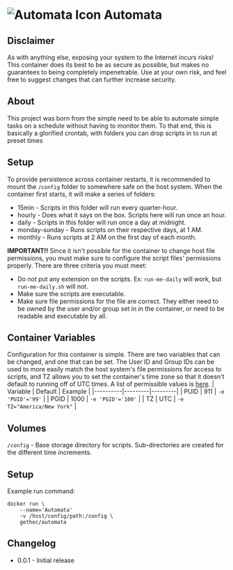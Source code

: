 # ![Automata Icon](https://bitbucket.org/Gethec/automata/raw/master/resources/automata.png) Automata #

## Disclaimer ##
As with anything else, exposing your system to the Internet incurs risks!  This container does its best to be as secure as possible, but makes no guarantees to being completely impenetrable.  Use at your own risk, and feel free to suggest changes that can further increase security.

## About ##
This project was born from the simple need to be able to automate simple tasks on a schedule without having to monitor them.  To that end, this is basically a glorified crontab, with folders you can drop scripts in to run at preset times

## Setup ##
To provide persistence across container restarts, it is recommended to mount the `/config` folder to somewhere safe on the host system.  When the container first starts, it will make a series of folders:
* 15min - Scripts in this folder will run every quarter-hour.
* hourly - Does what it says on the box.  Scripts here will run once an hour.
* daily - Scripts in this folder will run once a day at midnight.
* monday-sunday - Runs scripts on their respective days, at 1 AM.
* monthly - Runs scripts at 2 AM on the first day of each month.

**IMPORTANT!!**  Since it isn't possible for the container to change host file permissions, you must make sure to configure the script files' permissions properly.  There are three criteria you must meet:
* Do not put any extension on the scripts.  Ex: `run-me-daily` will work, but `run-me-daily.sh` will not.
* Make sure the scripts are executable.
* Make sure file permissions for the file are correct.  They either need to be owned by the user and/or group set in in the container, or need to be readable and executable by all.

## Container Variables ##
Configuration for this container is simple.  There are two variables that can be changed, and one that can be set.  The User ID and Group IDs can be used to more easily match the host system's file permissions for access to scripts, and TZ allows you to set the container's time zone so that it doesn't default to running off of UTC times.  A list of permissible values is [here](https://en.wikipedia.org/wiki/List_of_tz_database_time_zones).
| Variable | Default | Example |
|----------|---------|---------|
| PUID | 911 | `-e 'PUID'='99'` |
| PGID | 1000 | `-e 'PGID'='100'` |
| TZ | UTC | `-e TZ="America/New York"` |

## Volumes ##
`/config` - Base storage directory for scripts.  Sub-directories are created for the different time increments.

## Setup ##
Example run command:

    docker run \
        --name='Automata'
        -v /host/config/path:/config \
        gethec/automata

## Changelog ##
* 0.0.1 - Initial release